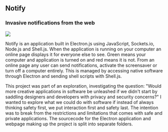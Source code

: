 <h2>Notify</h2>

<h3>
  Invasive notifications from the web
</h3>

![](notify.gif)


<p>
  Notify is an application built in Electron.js using JavaScript, Sockets.io,
  Node.js and Shell.js. When the application is running on your computer an
  online page displays it for everyone else to see. Green means your computer
  and application is turned on and red means it is not. From an online page any
  user can send notifications, activate the screensaver or turn off a computer
  entirely. This is managed by accessing native software through Electron and
  sending shell scripts with Shell.js.
</p>

<p>
  This project was part of an exploration, investigating the question: "Would
  more creative applications in software be unleashed if we didn't start by
  saddling designers and developers with privacy and security concerns?" I
  wanted to explore what we could do with software if instead of always thinking
  safety first, we put interaction first and safety last. The intention was to
  break from the restrictions and limitations that comes with safe and private
  applications.
  The sourcecode for the Electron application and webpage making up the project is split into separate folders.
</p>


